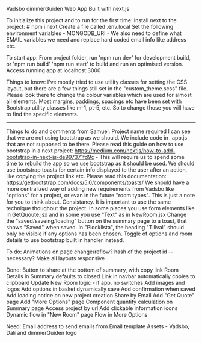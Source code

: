 Vadsbo dimmerGuiden Web App
Built with next.js

To initialize this project and to run for the first time:
    Install next to the project: # npm i next
    Create a file called .env.local
    Set the following environment variables
    - MONGODB_URI
    - We also need to define what EMAIL variables we need and replace hard coded email info like address etc.

To start app:
    From project folder, run 'npm run dev' for development build, or 'npm run build' 'npm run start' to build and run an optimised version.
    Access running app at localhost:3000

Things to know:
    I've mostly tried to use utility classes for setting the CSS layout, but there are a few things still set in the "custom_theme.scss" file. Please look there to change the colour variables which are used for almost all elements.
    Most margins, paddings, spacings etc have been set with Bootstrap utility classes like m-1, pt-5, etc. So to change those you will have to find the specific elements.


________________________________
Things to do and comments from Samuel:
    Project name required
    I can see that we are not using bootstrap as we should. We include code in _app.js that are not supposed to be there. Please read this guide on how to use bootstrap in a next project: https://medium.com/nextjs/how-to-add-bootstrap-in-next-js-de997371fd9c
    - This will require us to spend some time to rebuild the app so we use bootstrap as it should be used.
    We should use bootstrap toasts for certain info displayed to the user after an action, like copying the project link etc. Please read this documentation: https://getbootstrap.com/docs/5.0/components/toasts/
    We should have a more centralized way of adding new requirements from Vadsbo like "options" for a project, or evan in the future "room types". This is just a note for you to think about.
    Consistancy. It is important to use the same technique thoughout the project. In some places you use form elements like in GetQuoute.jsx and in some you use "Text" as in NewRoom.jsx
    Change the "saved/saveing/loading" button on the summary page to a toast, that shows "Saved" when saved.
    In "Plocklista", the heading "Tillval" should only be visible if any options has been chosen.
    Toggle of options and room details to use bootstrap built in handler instead.

To do:
    Animations on page change/reflow?
    hash of the project id
        --necessary?
    Make all layouts responsive

Done:
    Button to share at the bottom of summary, with copy link
    Room Details in Summary defaults to closed
    Link in navbar automatically copies to clipboard
    Update New Room logic - if app, no switches
    Add images and logos
    Add options in basket
    dynamically save
    Add confirmation when saved
    Add loading notice on new project creation
    Share by Email
    Add "Get Quote" page
    Add "More Options" page
    Component quantity calculation on Summary page
    Access project by url
    Add clickable information icons
    Dynamic flow in "New Room" page
    Flow in More Options
    
Need:
    Email address to send emails from
    Email template
    Assets - Vadsbo, Dali and dimmerGuiden logo
